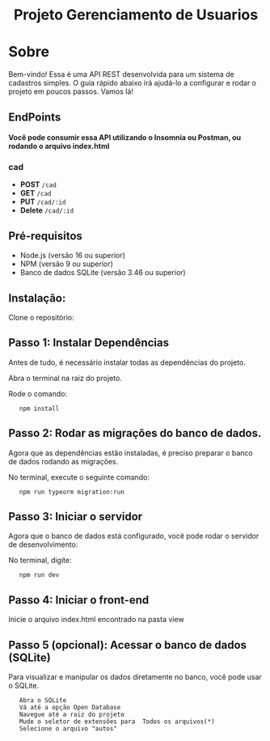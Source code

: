 <h1 align="center">Projeto Gerenciamento de Usuarios</h1>

# Sobre

Bem-vindo!
Essa é uma API REST desenvolvida para um sistema de cadastros simples.
O guia rápido abaixo irá ajudá-lo a configurar e rodar o projeto em poucos passos. Vamos lá!

## EndPoints

#### Você pode consumir essa API utilizando o Insomnia ou Postman, ou rodando o arquivo index.html

### cad

- **POST** `/cad`
- **GET** `/cad`
- **PUT** `/cad/:id`
- **Delete** `/cad/:id`

## Pré-requisitos

- Node.js (versão 16 ou superior)
- NPM (versão 9 ou superior)
- Banco de dados SQLite (versão 3.46 ou superior)

## Instalação:

Clone o repositório:

## Passo 1: Instalar Dependências

Antes de tudo, é necessário instalar todas as dependências do projeto.

Abra o terminal na raiz do projeto.

Rode o comando:

       npm install

## Passo 2: Rodar as migrações do banco de dados.

Agora que as dependências estão instaladas, é preciso preparar o banco de dados rodando as migrações.

No terminal, execute o seguinte comando:

       npm run typeorm migration:run

## Passo 3: Iniciar o servidor

Agora que o banco de dados está configurado, você pode rodar o servidor de desenvolvimento:

No terminal, digite:

       npm run dev

## Passo 4: Iniciar o front-end

Inicie o arquivo index.html encontrado na pasta view

## Passo 5 (opcional): Acessar o banco de dados (SQLite)

Para visualizar e manipular os dados diretamente no banco, você pode usar o SQLite.

       Abra o SQLite
       Vá até a opção Open Database
       Navegue até a raiz do projeto
       Mude o seletor de extensões para  Todos os arquivos(*)
       Selecione o arquivo "autos"
